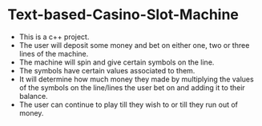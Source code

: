# Text-based-Casino-Slot-Machine

* This is a c++ project.
* The user will deposit some money and bet on either one, two or three lines of the machine.
* The machine will spin and give certain symbols on the line.
* The symbols have certain values associated to them.
* It will determine how much money they made by multiplying the values of the symbols on the line/lines the user bet on and adding it to their balance.
* The user can continue to play till they wish to or till they run out of money.
